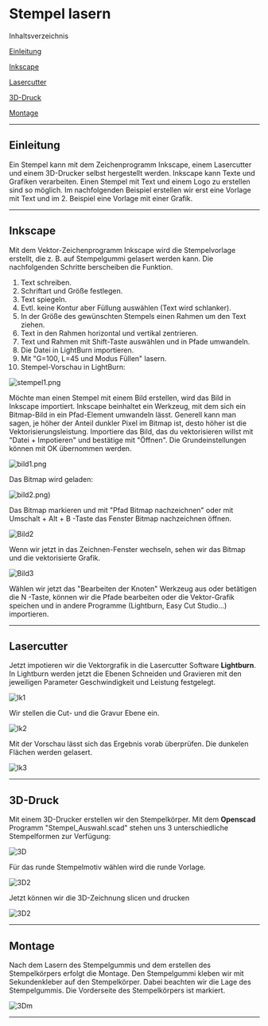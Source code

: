 # Stempel lasern

Inhaltsverzeichnis

[Einleitung](https://github.com/frankyhub/Stempel-lasern/blob/main/README.md#Einleitung)

[Inkscape](https://github.com/frankyhub/Stempel-lasern/blob/main/README.md#Inkscape)

[Lasercutter](https://github.com/frankyhub/Stempel-lasern/blob/main/README.md#Lasercutter)

[3D-Druck](https://github.com/frankyhub/Stempel-lasern/blob/main/README.md#3D-Druck)

[Montage](https://github.com/frankyhub/Stempel-lasern/blob/main/README.md#Montage)

----------


## Einleitung
Ein Stempel kann mit dem Zeichenprogramm Inkscape, einem Lasercutter und einem 3D-Drucker selbst hergestellt werden.
Inkscape kann Texte und Grafiken verarbeiten. Einen Stempel mit Text und einem Logo zu erstellen sind so möglich. 
Im nachfolgenden Beispiel erstellen wir erst eine Vorlage mit Text und im 2. Beispiel eine Vorlage mit einer Grafik.

---

## Inkscape
Mit dem Vektor-Zeichenprogramm Inkscape wird die Stempelvorlage erstellt, die z. B. auf Stempelgummi gelasert werden kann. Die nachfolgenden Schritte berscheiben die Funktion.

1. Text schreiben.
2. Schriftart und Größe festlegen.
3. Text spiegeln.
4. Evtl. keine Kontur aber Füllung auswählen (Text wird schlanker).
5. In der Größe des gewünschten Stempels einen Rahmen um den Text ziehen.
6. Text in den Rahmen horizontal und vertikal zentrieren.
7. Text und Rahmen mit Shift-Taste auswählen und in Pfade umwandeln.
8. Die Datei in LightBurn importieren.
9. Mit "G=100, L=45 und Modus Füllen" lasern.
10. Stempel-Vorschau in LightBurn:

![stempel1.png](https://github.com/frankyhub/Stempel-lasern/blob/main/pic/stempel1.png)

Möchte man einen Stempel mit einem Bild erstellen, wird das Bild in Inkscape importiert. 
Inkscape beinhaltet ein Werkzeug, mit dem sich ein Bitmap-Bild in ein Pfad-Element umwandeln lässt. Generell kann man sagen, je höher der Anteil dunkler Pixel im Bitmap ist, desto höher ist die Vektorisierungsleistung.
Importiere das Bild, das du vektorisieren willst mit "Datei + Impotieren" und bestätige mit "Öffnen".
Die Grundeinstellungen können mit OK übernommen werden.

![bild1.png](https://github.com/frankyhub/Stempel-lasern/blob/main/pic/bild1.png)

Das Bitmap wird geladen:

![bild2.png](https://github.com/frankyhub/Stempel-lasern/blob/main/pic/bild2a.png))

Das Bitmap markieren und mit "Pfad Bitmap nachzeichnen" oder mit  Umschalt  +  Alt  +  B  -Taste das Fenster Bitmap nachzeichnen öffnen.

![Bild2](https://github.com/frankyhub/Stempel-lasern/blob/main/pic/bild2.png)


Wenn wir jetzt in das Zeichnen-Fenster wechseln, sehen wir das Bitmap und die vektorisierte Grafik.

![Bild3](https://github.com/frankyhub/Stempel-lasern/blob/main/pic/bild4.png)

Wählen wir jetzt das "Bearbeiten der Knoten" Werkzeug aus oder betätigen die  N  -Taste, können wir die Pfade bearbeiten oder die Vektor-Grafik speichen und in andere Programme (Lightburn, Easy Cut Studio...) importieren.

---

## Lasercutter
Jetzt impotieren wir die Vektorgrafik in die Lasercutter Software **Lightburn**. In Lightburn werden jetzt die Ebenen Schneiden und Gravieren mit den jeweiligen Parameter Geschwindigkeit und Leistung festgelegt. 

![lk1](https://github.com/frankyhub/Stempel-lasern/blob/main/pic/lk1.png)

Wir stellen die Cut- und die Gravur Ebene ein.

![lk2](https://github.com/frankyhub/Stempel-lasern/blob/main/pic/lk2.png)

Mit der Vorschau lässt sich das Ergebnis vorab überprüfen. Die dunkelen Flächen werden gelasert.

![lk3](https://github.com/frankyhub/Stempel-lasern/blob/main/pic/lk3.png)

---

## 3D-Druck
Mit einem 3D-Drucker erstellen wir den Stempelkörper. Mit dem **Openscad** Programm  "Stempel_Auswahl.scad" stehen uns 3 unterschiedliche Stempelformen zur Verfügung:

![3D](https://github.com/frankyhub/Stempel-lasern/blob/main/pic/3d.png)

Für das runde Stempelmotiv wählen wird die runde Vorlage.

![3D2](https://github.com/frankyhub/Stempel-lasern/blob/main/pic/3d2.png)

Jetzt können wir die 3D-Zeichnung slicen und drucken

![3D2](https://github.com/frankyhub/Stempel-lasern/blob/main/pic/3dsl1.png)

---

## Montage
Nach dem Lasern des Stempelgummis und dem erstellen des Stempelkörpers erfolgt die Montage. Den Stempelgummi kleben wir mit Sekundenkleber auf den Stempelkörper. Dabei beachten wir die Lage des Stempelgummis. 
Die Vorderseite des Stempelkörpers ist markiert.

![3Dm](https://github.com/frankyhub/Stempel-lasern/blob/main/pic/3dm.png)
 
---


